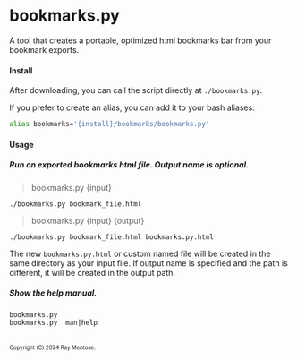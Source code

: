 # bookmarks.py
A tool that creates a portable, optimized html bookmarks bar from your bookmark exports.

#### Install

After downloading, you can call the script directly at `./bookmarks.py`.

If you prefer to create an alias, you can add it to your bash aliases:

```bash
alias bookmarks='{install}/bookmarks/bookmarks.py'
```

#### Usage


##### Run on exported bookmarks html file. Output name is optional.

> bookmarks.py {input}  

```console
./bookmarks.py bookmark_file.html
```

> bookmarks.py {input} {output}

```console
./bookmarks.py bookmark_file.html bookmarks.py.html
```

The new `bookmarks.py.html` or custom named file will be created in the same directory as your input file. If output name is specified and the path is different, it will be created in the output path.



##### Show the help manual.

```console
bookmarks.py
bookmarks.py  man|help
```



###### 

<sub><sup>Copyright (C) 2024 Ray Mentose.</sup></sub>

